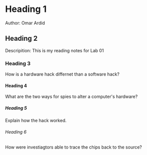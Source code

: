 # Heading 1
Author: Omar Ardid

## Heading 2 
Descripition: This is my reading notes for Lab 01 

### Heading 3
How is a hardware hack differnet than a software hack?

#### Heading 4 
What are the two ways for spies to alter a computer's hardware?

##### Heading 5
Explain how the hack worked.

###### Heading 6
How were investiagtors able to trace the chips back to the source?
